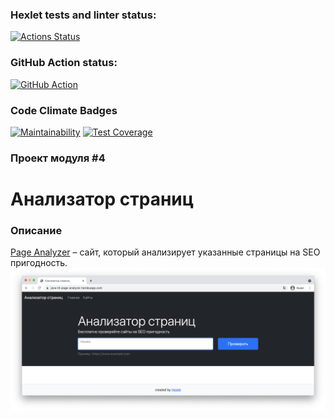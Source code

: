 ### Hexlet tests and linter status:
[![Actions Status](https://github.com/itechnik-swd/java-project-72/actions/workflows/hexlet-check.yml/badge.svg)](https://github.com/itechnik-swd/java-project-72/actions)
### GitHub Action status:
[![GitHub Action](https://github.com/itechnik-swd/java-project-72/actions/workflows/gradle.yml/badge.svg)](https://github.com/itechnik-swd/java-project-72/actions)
### Code Climate Badges
[![Maintainability](https://api.codeclimate.com/v1/badges/d14b8cb447235c0ab861/maintainability)](https://codeclimate.com/github/itechnik-swd/java-project-72/maintainability)
[![Test Coverage](https://api.codeclimate.com/v1/badges/d14b8cb447235c0ab861/test_coverage)](https://codeclimate.com/github/itechnik-swd/java-project-72/test_coverage)

### Проект модуля #4
# Анализатор страниц

### Описание
[Page Analyzer](https://java-page-analyzer-ru.hexlet.app) – сайт, который анализирует указанные страницы на SEO пригодность.
![img.png](app/src/main/resources/img.png)
